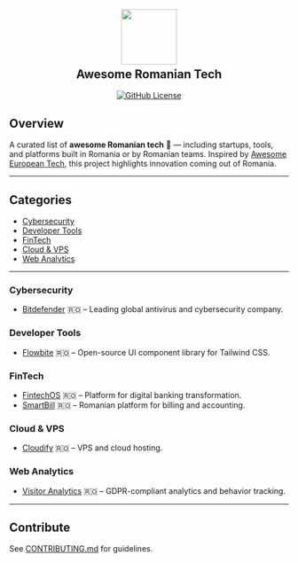 <div align="center">
  <img src="https://upload.wikimedia.org/wikipedia/commons/7/73/Flag_of_Romania.svg" width="100" />
  <h2 style="margin-top: 5px;">Awesome Romanian Tech</h2>
  <p>
    <a href="https://github.com/yourusername/Awesome-Romanian-Tech/blob/main/LICENSE">
      <img alt="GitHub License" src="https://img.shields.io/github/license/yourusername/Awesome-Romanian-Tech" />
    </a>
  </p>
</div>

## Overview

A curated list of **awesome Romanian tech** 🚀 — including startups, tools, and platforms built in Romania or by Romanian teams. Inspired by [Awesome European Tech](https://github.com/uscneps/Awesome-European-Tech), this project highlights innovation coming out of Romania.

---

## Categories

- [Cybersecurity](#cybersecurity)
- [Developer Tools](#developer-tools)
- [FinTech](#fintech)
- [Cloud & VPS](#cloud--vps)
- [Web Analytics](#web-analytics)

---

### Cybersecurity
- [Bitdefender](https://www.bitdefender.com/) 🇷🇴 – Leading global antivirus and cybersecurity company.

### Developer Tools
- [Flowbite](https://flowbite.com) 🇷🇴 – Open-source UI component library for Tailwind CSS.

### FinTech
- [FintechOS](https://www.fintechos.com/) 🇷🇴 – Platform for digital banking transformation.
- [SmartBill](https://www.smartbill.ro/) 🇷🇴 – Romanian platform for billing and accounting.

### Cloud & VPS
- [Cloudify](https://cloudify.ro) 🇷🇴 – VPS and cloud hosting.

### Web Analytics
- [Visitor Analytics](https://www.visitor-analytics.io) 🇷🇴 – GDPR-compliant analytics and behavior tracking.

---

## Contribute

See [CONTRIBUTING.md](.github/CONTRIBUTING.md) for guidelines.